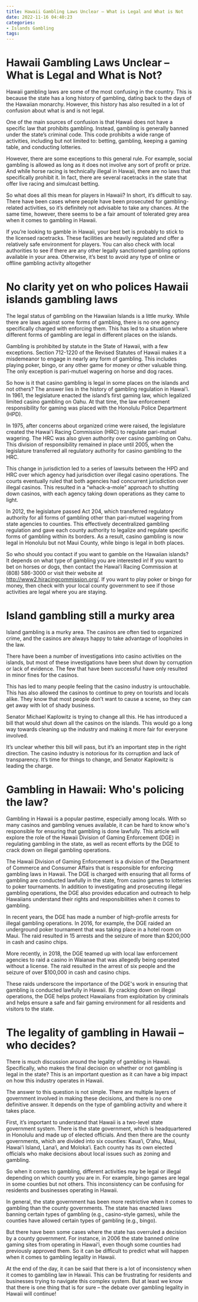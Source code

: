 ```yaml
---
title: Hawaii Gambling Laws Unclear – What is Legal and What is Not
date: 2022-11-16 04:40:23
categories:
- Islands Gambling
tags:
---
```



#  Hawaii Gambling Laws Unclear – What is Legal and What is Not?

Hawaii gambling laws are some of the most confusing in the country. This is because the state has a long history of gambling, dating back to the days of the Hawaiian monarchy. However, this history has also resulted in a lot of confusion about what is and is not legal.

One of the main sources of confusion is that Hawaii does not have a specific law that prohibits gambling. Instead, gambling is generally banned under the state’s criminal code. This code prohibits a wide range of activities, including but not limited to: betting, gambling, keeping a gaming table, and conducting lotteries.

However, there are some exceptions to this general rule. For example, social gambling is allowed as long as it does not involve any sort of profit or prize. And while horse racing is technically illegal in Hawaii, there are no laws that specifically prohibit it. In fact, there are several racetracks in the state that offer live racing and simulcast betting.

So what does all this mean for players in Hawaii? In short, it’s difficult to say. There have been cases where people have been prosecuted for gambling-related activities, so it’s definitely not advisable to take any chances. At the same time, however, there seems to be a fair amount of tolerated grey area when it comes to gambling in Hawaii.

If you’re looking to gamble in Hawaii, your best bet is probably to stick to the licensed racetracks. These facilities are heavily regulated and offer a relatively safe environment for players. You can also check with local authorities to see if there are any other legally sanctioned gambling options available in your area. Otherwise, it’s best to avoid any type of online or offline gambling activity altogether

#  No clarity yet on who polices Hawaii islands gambling laws

The legal status of gambling on the Hawaiian Islands is a little murky. While there are laws against some forms of gambling, there is no one agency specifically charged with enforcing them. This has led to a situation where different forms of gambling are legal in different places on the islands.

Gambling is prohibited by statute in the State of Hawaii, with a few exceptions. Section 712-1220 of the Revised Statutes of Hawaii makes it a misdemeanor to engage in nearly any form of gambling. This includes playing poker, bingo, or any other game for money or other valuable thing. The only exception is pari-mutuel wagering on horse and dog races.

So how is it that casino gambling is legal in some places on the islands and not others? The answer lies in the history of gambling regulation in Hawai’i. In 1961, the legislature enacted the island’s first gaming law, which legalized limited casino gambling on Oahu. At that time, the law enforcement responsibility for gaming was placed with the Honolulu Police Department (HPD).

In 1975, after concerns about organized crime were raised, the legislature created the Hawai’i Racing Commission (HRC) to regulate pari-mutuel wagering. The HRC was also given authority over casino gambling on Oahu. This division of responsibility remained in place until 2005, when the legislature transferred all regulatory authority for casino gambling to the HRC.

This change in jurisdiction led to a series of lawsuits between the HPD and HRC over which agency had jurisdiction over illegal casino operations. The courts eventually ruled that both agencies had concurrent jurisdiction over illegal casinos. This resulted in a “whack-a-mole” approach to shutting down casinos, with each agency taking down operations as they came to light.

In 2012, the legislature passed Act 204, which transferred regulatory authority for all forms of gambling other than pari-mutuel wagering from state agencies to counties. This effectively decentralized gambling regulation and gave each county authority to legalize and regulate specific forms of gambling within its borders. As a result, casino gambling is now legal in Honolulu but not Maui County, while bingo is legal in both places.

So who should you contact if you want to gamble on the Hawaiian islands? It depends on what type of gambling you are interested in! If you want to bet on horses or dogs, then contact the Hawai’i Racing Commission at (808) 586-3000 or visit their website at http://www2.hiracingcommission.org/. If you want to play poker or bingo for money, then check with your local county government to see if those activities are legal where you are staying.

#  Island gambling still a murky area
Island gambling is a murky area. The casinos are often tied to organized crime, and the casinos are always happy to take advantage of loopholes in the law.

There have been a number of investigations into casino activities on the islands, but most of these investigations have been shut down by corruption or lack of evidence. The few that have been successful have only resulted in minor fines for the casinos.

This has led to many people feeling that the casino industry is untouchable. This has also allowed the casinos to continue to prey on tourists and locals alike. They know that most people don’t want to cause a scene, so they can get away with lot of shady business.

Senator Michael Kaplowitz is trying to change all this. He has introduced a bill that would shut down all the casinos on the islands. This would go a long way towards cleaning up the industry and making it more fair for everyone involved.

It’s unclear whether this bill will pass, but it’s an important step in the right direction. The casino industry is notorious for its corruption and lack of transparency. It’s time for things to change, and Senator Kaplowitz is leading the charge.

#  Gambling in Hawaii: Who's policing the law?

Gambling in Hawaii is a popular pastime, especially among locals. With so many casinos and gambling venues available, it can be hard to know who's responsible for ensuring that gambling is done lawfully. This article will explore the role of the Hawaii Division of Gaming Enforcement (DGE) in regulating gambling in the state, as well as recent efforts by the DGE to crack down on illegal gambling operations.

The Hawaii Division of Gaming Enforcement is a division of the Department of Commerce and Consumer Affairs that is responsible for enforcing gambling laws in Hawaii. The DGE is charged with ensuring that all forms of gambling are conducted lawfully in the state, from casino games to lotteries to poker tournaments. In addition to investigating and prosecuting illegal gambling operations, the DGE also provides education and outreach to help Hawaiians understand their rights and responsibilities when it comes to gambling.

In recent years, the DGE has made a number of high-profile arrests for illegal gambling operations. In 2016, for example, the DGE raided an underground poker tournament that was taking place in a hotel room on Maui. The raid resulted in 15 arrests and the seizure of more than $200,000 in cash and casino chips.

More recently, in 2018, the DGE teamed up with local law enforcement agencies to raid a casino in Waianae that was allegedly being operated without a license. The raid resulted in the arrest of six people and the seizure of over $100,000 in cash and casino chips.

These raids underscore the importance of the DGE's work in ensuring that gambling is conducted lawfully in Hawaii. By cracking down on illegal operations, the DGE helps protect Hawaiians from exploitation by criminals and helps ensure a safe and fair gaming environment for all residents and visitors to the state.

#  The legality of gambling in Hawaii – who decides?

There is much discussion around the legality of gambling in Hawaii. Specifically, who makes the final decision on whether or not gambling is legal in the state? This is an important question as it can have a big impact on how this industry operates in Hawaii.

The answer to this question is not simple. There are multiple layers of government involved in making these decisions, and there is no one definitive answer. It depends on the type of gambling activity and where it takes place.

First, it’s important to understand that Hawaii is a two-level state government system. There is the state government, which is headquartered in Honolulu and made up of elected officials. And then there are the county governments, which are divided into six counties: Kaua‘i, O‘ahu, Maui, Hawai‘i Island, Lana‘i, and Moloka‘i. Each county has its own elected officials who make decisions about local issues such as zoning and gambling.

So when it comes to gambling, different activities may be legal or illegal depending on which county you are in. For example, bingo games are legal in some counties but not others. This inconsistency can be confusing for residents and businesses operating in Hawaii.

In general, the state government has been more restrictive when it comes to gambling than the county governments. The state has enacted laws banning certain types of gambling (e.g., casino-style games), while the counties have allowed certain types of gambling (e.g., bingo).

But there have been some cases where the state has overruled a decision by a county government. For instance, in 2006 the state banned online gaming sites from operating in Hawai‘i, even though some counties had previously approved them. So it can be difficult to predict what will happen when it comes to gambling legality in Hawaii.

At the end of the day, it can be said that there is a lot of inconsistency when it comes to gambling law in Hawaii. This can be frustrating for residents and businesses trying to navigate this complex system. But at least we know that there is one thing that is for sure – the debate over gambling legality in Hawaii will continue!